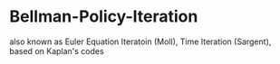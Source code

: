# Bellman-Policy-Iteration
also known as Euler Equation Iteratoin (Moll), Time Iteration (Sargent), based on Kaplan's codes 
